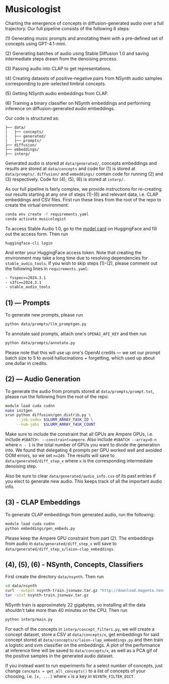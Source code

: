 # Musicologist
Charting the emergence of concepts in diffusion-generated audio over a full trajectory. Our full pipeline consists of the following 6 steps:

(1) Generating music prompts and annotating them with a pre-defined set of concepts using GPT-4.1-mini.

(2) Generating batches of audio using Stable Diffusion 1.0 and saving intermediate steps drawn from the denoising process.

(3) Passing audio into CLAP to get representations.

(4) Creating datasets of positive-negative pairs from NSynth audio samples corresponding to pre-selected timbral concepts.

(5) Getting NSynth audio embeddings from CLAP.

(6) Training a binary classifier on NSynth embeddings and performing inference on diffusion-generated audio embeddings.

Our code is structured as: 

``` text
├── data/
|   ├── concepts/
|   ├── generated/
|   ├── prompts/
├── diffusion/
├── embeddings/
├── interp/
```

Generated audio is stored at `data/generated/`, concepts embeddings and results are stored at `data/concepts` and code for (1) is stored at `data/prompts/`. `diffusion/` and `embeddings/` contain code for running (2) and (3) respectively. Code for (4), (5), (6) is stored at `interp/`. 

As our full pipeline is fairly complex, we provide instructions for re-creating our results starting at any one of steps (1)-(6) and relevant data, i.e. CLAP embeddings and CSV files. First run these lines from the root of the repo to create the virtual environment:
```bash
conda env create -f requirements.yaml
conda activate musicologist
```
To access Stable Audio 1.0, go to the [model card](https://huggingface.co/stabilityai/stable-audio-open-1.0) on HuggingFace and fill out the access form. Then run
```
huggingface-cli login
```
And enter your HuggingFace access token. Note that creating the environment may take a long time due to resolving dependencies for `stable_audio_tools`. If you wish to skip steps (1)-(2), please comment out the following lines in `requirements.yaml`:
```bash
- fsspec==2024.3.1
- s3fs==2024.3.1
- stable_audio_tools
```
## (1) — Prompts

To generate new prompts, please run
```bash
python data/prompts/llm_promptgen.py
```
To annotate said prompts, attach one's `OPENAI_API_KEY` and then run
```bash
python data/prompts/annotate.py
```
Please note that this will use up one's OpenAI credits — we set our prompt batch size to 5 to avoid hallucinations + forgetting, which used up about one dollar in credits.

## (2) — Audio Generation

To generate the audio from prompts stored at `data/prompts/prompt.txt`, please run the following from the root of the repo:
```bash
module load cuda cudnn
make initgen
srun python diffusion/gen_distrib.py \
     --job-index $SLURM_ARRAY_TASK_ID \
     --num-jobs  $SLURM_ARRAY_TASK_COUNT
```
Make sure to include the constraint that all GPUs are Ampere GPUs, i.e. include `#SBATCH: --constraint=ampere`. Also include `#SBATCH --array=0-n` where `n - 1` is the total number of GPUs you want to divide the generation into. We found that delegating 4 prompts per GPU worked well and avoided OOM errors, so we set `n=249`. The results will save to `data/generated/diff_step_x` where `x` is the corresponding intermediate denoising step. 

Also be sure to clear `data/generated/audio_info.csv` of its past entries if you elect to generate new audio. This keeps track of all the important audio info.

## (3) - CLAP Embeddings

To generate CLAP embeddings from generated audio, run the following:

```bash
module load cuda cudnn
python embeddings/gen_embeds.py
```
Please keep the Ampere GPU constraint from part (2). The embeddings from audio in `data/generated/diff_step_x` will save to `data/generated/diff_step_x/laion-clap_embeddings`. 

## (4), (5), (6) - NSynth, Concepts, Classifiers

First create the directory `data/nsynth`. Then run
```bash
cd data/nsynth
curl --output nsynth-train.jsonwav.tar.gz "http://download.magenta.tensorflow.org/datasets/nsynth/nsynth-train.jsonwav.tar.gz"
tar -xzvf nsynth-train.jsonwav.tar.gz
```
NSynth train is approximately 22 gigabytes, so installing all the data shouldn't take more than 40 minutes on the CPU. Then run
```bash
python interp/main.py
```
For each of the concepts in `interp/concept_filters.py`, we will create a concept dataset, store a CSV at `data/concepts/x`, get embeddings for said concept stored at `data/concepts/x/laion-clap_embeddings.py` and then train a logistic and svm classifier on the embeddings. A plot of the performance at inference time will be saved to `data/concepts/x`, as well as a PCA gif of the positive samples in the generated audio dataset.

If you instead want to run experiments for a select number of concepts, just change `concepts = get_all_concepts()` to a list of concepts of your choosing, i.e. `[x, ...]` where `x` is a key in `NSYNTH_FILTER_DICT`.

<!-- ## Citations

| Citation | Description |
|----------|-------------|
| [[EVA2024]](https://arxiv.org/pdf/2402.04825) | Fast Timing-Conditioned Latent Audio Diffusion |
| [[GAN2025]](https://arxiv.org/pdf/2502.01639) | SliderSpace: Decomposing the Visual Capabilities of Diffusion Models |
| [[KIM2017]](https://arxiv.org/pdf/1711.11279) | Interpretability Beyond Feature Attribution: Quantitative Testing with Concept Activation Vectors (TCAV) |
| [[WU2025]](https://arxiv.org/pdf/2211.06687) | Large-scale Contrastive Language-Audio Pretraining with Feature Fusion and Keyword-to-Caption Augmentation | -->
